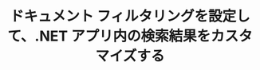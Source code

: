 ---
############################# Static ############################
layout: "auto-gen-gist"
draft: false
path: "ja/search/net/filters/odp/"
otherformats: PDF DOC DOT DOCX DOCM DOTX DOTM TXT ODT OTT RTF XLS XLT XLSX XLSM XLSB XLTX XLTM XLA XLAM ODS OTS CSV TSV XML PPT PPS POT PPTX PPTM POTX POTM PPSX PPSM PST OST EML EMLX MSG ONE ZIP XHTML MHTML MD CHM EPUB  FB2 

############################# Head ############################
head_title: ".NET アプリでドキュメント フィルタリングを設定して検索結果をカスタマイズする"
head_description: "GroupDocs.Search .NET API を使用すると、ソフトウェア開発者は ODP Documents ドキュメントを検索し、.NET アプリでドキュメント フィルタリングを適用して検索結果をカスタマイズできます。"

############################# Header ############################
title: "ドキュメント フィルタリングを設定して、.NET アプリ内の検索結果をカスタマイズする"
description: "GroupDocs.Search .NET API は、ソフトウェア専門家がドキュメント検索機能を追加し、.NET アプリ内でドキュメント フィルタリングを適用して検索結果をカスタマイズするのに役立ちます。"

######################### Download Button #######################
button:
    enable: true

############################# About ############################
about:
    enable: true
    title: ".NET 経由で検索結果にドキュメント フィルタリングを適用する方法は?"
    content: |
       フィルタリングは、ユーザーが機能を検査および処理できるようにする非常に便利な手法です。 ドキュメント フィルタリングを使用すると、ユーザーは簡単に結果をナビゲートし、探しているものを見つけることができます。 また、検索を特定のセクションまたは特定のドキュメント タイプに制限する権限もユーザーに与えます。 GroupDocs.Search for .NET は、機能豊富な高性能ドキュメント検索 API であり、ソフトウェア開発者がテキスト検索とインデックス作成を実現できるアプリケーションを構築できるようにします。 PDF、HTML、Outlook 電子メール、Microsoft Office Word、Excel ワークシート、PowerPoint プレゼンテーション、Outlook MSG、PST など、最も一般的なドキュメント形式をサポートしています。 API は、検索結果のドキュメント ファイリングの設定を完全にサポートします。 ファイル パス フィルター、ファイル拡張子フィルター、属性フィルターなど、いくつかの種類のファイラーを使用して検索結果をカスタマイズできます。 ブール演算子 AND、OR & NOT などを使用して検索ドキュメント フィルターを組み合わせることもできます。

############################# content ############################
steps:
    enable: true
    block:
    - title_left: ".NET 経由で ODP ドキュメントを検索する際にドキュメント フィルタを設定する"
      content_left: |
       GroupDocs.Search .NET API は、ソフトウェア開発者が .NET アプリケーション内に検索機能を追加するのに役立ちます。 次の .NET コード例は、わずか数行のコードでさまざまな種類のドキュメントを検索する際にドキュメント フィルターを適用する方法を示しています。

      title_right: "ODP ドキュメントの検索にドキュメント フィルタを適用"
      content_right: |
       * 最初に、インデックス フォルダーとドキュメント フォルダーへのパスを指定する必要があります。
       * [Index](https://apireference.groupdocs.com/search/net/groupdocs.search/index/constructors/2) クラスのインスタンスを呼び出して、指定したフォルダにインデックスを作成する
       * [Search](https://apireference.groupdocs.com/search/net/groupdocs.search/index/methods/search) メソッドを呼び出して、指定したフォルダーからドキュメントのインデックスを作成する
       * 検索オプション オブジェクトの作成 [SearchOptions](https://apireference.groupdocs.com/search/net/groupdocs.search.options/searchoptions)
       * [SearchDocumentFilter](https://apireference.groupdocs.com/search/net/groupdocs.search.options/searchoptions/properties/searchdocumentfilter) を呼び出してドキュメント フィルターを設定します。
       * 検索を開始し、検索結果を表示する
        
      gisthash: "77cafabe4e9c9256217b4326e26a59d0"
      gistfile: "set_document_filter_in_search_dotnet.cs"

    - title_left: ".NET 経由で検索ドキュメント フィルターを組み合わせる方法"
      content_left: |
        GroupDocs.Search for .NET を使用すると、ソフトウェア プログラマは、検索中に検索ドキュメント フィルタを組み合わせて、C# .NET アプリケーション内の検索の結果として返されるドキュメントを制御できます。 次の .NET コード例は、C# アプリケーション内でブール演算子 AND、OR、NOT などを使用して検索ドキュメント フィルターを組み合わせる方法を示しています。 

      title_right: "ODP ファイルの検索で文書検索フィルターを組み合わせる"
      content_right: |
       * 最初に、インデックス フォルダーとドキュメント フォルダーへのパスを指定する必要があります。
       * 絶対パスに「Einstein」という単語が含まれるすべての FB2 および EPUB ドキュメントを返す AND 複合フィルタを作成する
       * [SearchDocumentFilter](https://apireference.groupdocs.com/search/net/groupdocs.search.options/searchoptions/properties/searchdocumentfilter) を呼び出して、filter1 を作成します。
       * [SearchDocumentFilter](https://apireference.groupdocs.com/search/net/groupdocs.search.options/searchoptions/properties/searchdocumentfilter) を呼び出して、filter2 を作成します。
       * [andFilter](https://apireference.groupdocs.com/search/net/groupdocs.search.options/searchdocumentfilter/methods/createand) メソッドを呼び出してフィルターを組み合わせる
       * すべての DOC、DOCX、PDF、および完全パスに Einstein という単語が含まれるすべてのドキュメントを返す OR 複合フィルターの作成
       * [SearchDocumentFilter](https://apireference.groupdocs.com/search/net/groupdocs.search.options/searchoptions/properties/searchdocumentfilter) を呼び出して、filter3 を作成します。
       * [SearchDocumentFilter](https://apireference.groupdocs.com/search/net/groupdocs.search.options/searchoptions/properties/searchdocumentfilter) を呼び出して filter4 を作成します。
       * [orFilter](https://apireference.groupdocs.com/search/net/groupdocs.search.options/searchdocumentfilter/methods/createor) メソッドを呼び出してフィルターを組み合わせる
       * TXT ドキュメントを除く、見つかったすべてのドキュメントを返すフィルターの作成
       * [SearchDocumentFilter](https://apireference.groupdocs.com/search/net/groupdocs.search.options/searchoptions/properties/searchdocumentfilter) を呼び出して filter4 を作成します。
       * [notFilter](https://apireference.groupdocs.com/search/net/groupdocs.search.options/searchdocumentfilter/methods/createnot) メソッドを呼び出して Not フィルターを適用する

      gisthash: "db4efe513cbd34925231be10a992f23c"
      gistfile: "combine_document_filter_in_search_dotnet.cs"
      
    - title_left: "システム要求"
      content_left: |
        GroupDocs.Search for .NETは、すべての主要なプラットフォームとオペレーティングシステムでサポートされています。 完全なシステム要件ガイドについては、以下のコードを実行する前に[システム要件](https://docs.groupdocs.com/search/net/system-requirements/) にアクセスしてください。次の前提条件がインストールされていることを確認してください。 システム：
          *オペレーティングシステム：Microsoft Windows、Linux、MacOS
          *開発環境：Visual Studio、Xamarin、MonoDevelopなど
          *フレームワーク：.NETフレームワーク、.NET標準、.NETコア、モノラル
          * [NuGet](https://www.nuget.org/packages/GroupDocs.search/) から最新バージョンのGroupDocs.Search for.NETAPIを入手してください。
        
      title_right: "GroupDocs.Search を使用する理由"
      content_right: |
        * メモリ内およびディスク上での検索インデックスの作成。
        * ファイル、ストリーム、または構造からインデックスを作成する機能。
        * パスワードで保護されたドキュメントのインデックス作成のサポート。
        * 複数のインデックスのマージのサポート。
        * 検索のインデックス作成中にドキュメントをフィルタリングします。
        * 検索中のスペルチェックのサポート。
        * ブレンドされた文字は完全にサポートされています
        * さまざまな種類の検索を1つの検索クエリに結合します。
        * 単純な単語と正規表現の検索がサポートされています
        * 検索クエリでのエイリアス置換を完全にサポートします。

demos:
    enable: true
        

more_formats:
    enable: true


back_to_top:
    enable: true
---